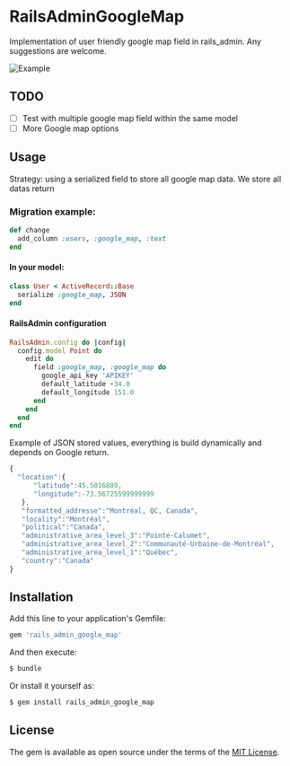 # RailsAdminGoogleMap
Implementation of user friendly google map field in rails_admin.
Any suggestions are welcome.

![Example](http://imgur.com/a/dvHFR)

## TODO
- [ ] Test with multiple google map field within the same model
- [ ] More Google map options

## Usage
Strategy: using a serialized field to store all google map data. We store all datas return

### Migration example:
```ruby
def change
  add_column :users, :google_map, :text
end
```

#### In your model:
```ruby
class User < ActiveRecord::Base
  serialize :google_map, JSON
end
```

#### RailsAdmin configuration
```ruby
RailsAdmin.config do |config|
  config.model Point do
    edit do
      field :google_map, :google_map do
        google_api_key 'APIKEY'
        default_latitude -34.0
        default_longitude 151.0
      end
    end
  end
end
```

Example of JSON stored values, everything is build dynamically and depends on Google return.

```javascript
{
  "location":{
      "latitude":45.5016889,
      "longitude":-73.56725599999999
   },
   "formatted_addresse":"Montréal, QC, Canada",
   "locality":"Montréal",
   "political":"Canada",
   "administrative_area_level_3":"Pointe-Calumet",
   "administrative_area_level_2":"Communauté-Urbaine-de-Montréal",
   "administrative_area_level_1":"Québec",
   "country":"Canada"
}
```

## Installation
Add this line to your application's Gemfile:

```ruby
gem 'rails_admin_google_map'
```

And then execute:
```bash
$ bundle
```

Or install it yourself as:
```bash
$ gem install rails_admin_google_map
```

## License
The gem is available as open source under the terms of the [MIT License](http://opensource.org/licenses/MIT).

